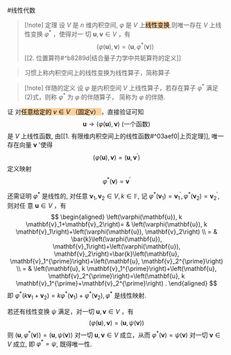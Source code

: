 #线性代数 


>[!note] 定理 
>设 $V$ 是 $n$ 维内积空间, $\varphi$ 是 $V$ 上<mark style="background: #FFB86CA6;">线性变换</mark>,则唯一存在 $V$ 上线性变换 $\varphi^*$ ，使得对一 切 $\mathbf{u}, \mathbf{v} \in V$ ，有
>$$
(\varphi(\mathbf{u}), \mathbf{v})=\left(\mathbf{u}, \varphi^*(\mathbf{v})\right) \tag{2}
>$$
>[[2. 位置算符#^b8289d|结合量子力学中共轭算符的定义]]


>习惯上称内积空间上的线性变换为线性算子，简称算子

>[!note] 伴随的定义 
>设 $\varphi$ 是内积空间 $V$ 上线性算子，若存在算子 $\varphi^*$ 满足 (2)式，则称 $\varphi^*$ 为 $\varphi$ 的伴随算子， 简称为 $\varphi$ 的伴随.

证 对<mark style="background: #FFB86CA6;">任意给定的 $v \in V$ （固定v）  </mark>，直接验证可知
$$
\mathbf{u} \rightarrow(\varphi(\mathbf{u}), \mathbf{v})\text{  (一个函数)}
$$
是 $V$ 上线性函数, 由[[1. 有限维内积空间上的线性函数#^03aef0|上页定理]], 唯一存在向量 $\mathbf{v}$ '使得
$$
(\varphi(\mathbf{u}), \mathbf{v})=\left(\mathbf{u}, \mathbf{v}^{\prime}\right)
$$
定义映射
$$
\varphi^*(\mathbf{v})=\mathbf{v}^{\prime}
$$

还需证明 $\varphi^*$ 是线性的, 对任意 $\mathbf{v}_1, \mathbf{v}_2 \in V, k \in \mathbb{F}$, 记 $\varphi^*\left(\mathbf{v}_1\right)=\mathbf{v}_1^{\prime}, \varphi^*\left(\mathbf{v}_2\right)=\mathbf{v}_2^{\prime}$, 则对任 意 $\mathbf{u} \in V$ ，有
$$
\begin{aligned}
\left(\varphi(\mathbf{u}), k \mathbf{v}_1+\mathbf{v}_2\right)= & \left(\varphi(\mathbf{u}), k \mathbf{v}_1\right)+\left(\varphi(\mathbf{u}), \mathbf{v}_2\right) \\
= & \bar{k}\left(\varphi(\mathbf{u}), \mathbf{v}_1\right)+\left(\varphi(\mathbf{u}), \mathbf{v}_2\right)=\bar{k}\left(\mathbf{u}, \mathbf{v}_1^{\prime}\right)+\left(\mathbf{u}, \mathbf{v}_2^{\prime}\right) \\
= & \left(\mathbf{u}, k \mathbf{v}_1^{\prime}\right)+\left(\mathbf{u}, \mathbf{v}_2^{\prime}\right)=\left(\mathbf{u}, k \mathbf{v}_1^{\prime}+\mathbf{v}_2^{\prime}\right) .
\end{aligned}
$$
即 $\varphi^*\left(k \mathbf{v}_1+\mathbf{v}_2\right)=k \varphi^*\left(\mathbf{v}_1\right)+\varphi^*\left(\mathbf{v}_2\right), \varphi^*$ 是线性映射.

若还有线性变换 $\psi$ 满足，对一切 $\mathbf{u}, \mathbf{v} \in V$ ，有
$$
(\varphi(\mathbf{u}), \mathbf{v})=(\mathbf{u}, \psi(\mathbf{v}))
$$
则 $\left(\mathbf{u}, \varphi^*(\mathbf{v})\right)=(\mathbf{u}, \psi(\mathbf{v}))$ 对一切 $\mathbf{u}, \mathbf{v} \in V$ 成立，从而 $\varphi^*(\mathbf{v})=\psi(\mathbf{v})$ 对一切 $\mathbf{v} \in V$ 成立, 即 $\varphi^*=\psi$, 既得唯一性.